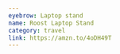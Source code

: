 ```yaml
---
eyebrow: Laptop stand
name: Roost Laptop Stand
category: travel
link: https://amzn.to/4oDH49T
---
```

